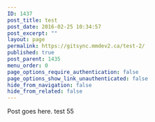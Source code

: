 ```yaml
---
ID: 1437
post_title: test
post_date: 2016-02-25 10:34:57
post_excerpt: ""
layout: page
permalink: https://gitsync.mmdev2.ca/test-2/
published: true
post_parent: 1435
menu_order: 0
page_options_require_authentication: false
page_options_show_link_unauthenticated: false
hide_from_navigation: false
hide_from_related: false
---
```

Post goes here. test 55
